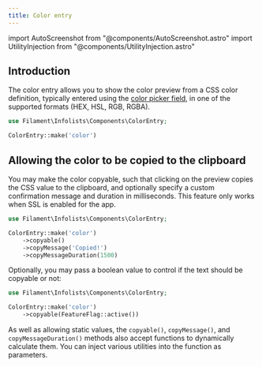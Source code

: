 ```yaml
---
title: Color entry
---
```

import AutoScreenshot from "@components/AutoScreenshot.astro"
import UtilityInjection from "@components/UtilityInjection.astro"

## Introduction

The color entry allows you to show the color preview from a CSS color definition, typically entered using the [color picker field](../forms/color-picker), in one of the supported formats (HEX, HSL, RGB, RGBA).

```php
use Filament\Infolists\Components\ColorEntry;

ColorEntry::make('color')
```

<AutoScreenshot name="infolists/entries/color/simple" alt="Color entry" version="4.x" />

## Allowing the color to be copied to the clipboard

You may make the color copyable, such that clicking on the preview copies the CSS value to the clipboard, and optionally specify a custom confirmation message and duration in milliseconds. This feature only works when SSL is enabled for the app.

```php
use Filament\Infolists\Components\ColorEntry;

ColorEntry::make('color')
    ->copyable()
    ->copyMessage('Copied!')
    ->copyMessageDuration(1500)
```

<AutoScreenshot name="infolists/entries/color/copyable" alt="Color entry with a button to copy it" version="4.x" />

Optionally, you may pass a boolean value to control if the text should be copyable or not:

```php
use Filament\Infolists\Components\ColorEntry;

ColorEntry::make('color')
    ->copyable(FeatureFlag::active())
```

<UtilityInjection set="infolistEntries" version="4.x">As well as allowing static values, the `copyable()`, `copyMessage()`, and `copyMessageDuration()` methods also accept functions to dynamically calculate them. You can inject various utilities into the function as parameters.</UtilityInjection>
